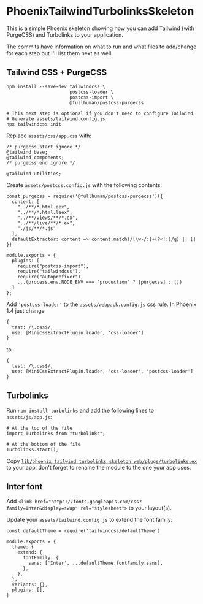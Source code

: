 # PhoenixTailwindTurbolinksSkeleton

This is a simple Phoenix skeleton showing how you can add Tailwind (with PurgeCSS) and Turbolinks to your application.

The commits have information on what to run and what files to add/change for each step but I'll list them next as well.

## Tailwind CSS + PurgeCSS

```
npm install --save-dev tailwindcss \
                       postcss-loader \
                       postcss-import \
                       @fullhuman/postcss-purgecss

# This next step is optional if you don't need to configure Tailwind
# Generate assets/tailwind.config.js
npx tailwindcss init
```

Replace `assets/css/app.css` with:
```
/* purgecss start ignore */
@tailwind base;
@tailwind components;
/* purgecss end ignore */

@tailwind utilities;
```

Create `assets/postcss.config.js` with the following contents:
```
const purgecss = require('@fullhuman/postcss-purgecss')({
  content: [
    "../**/*.html.eex",
    "../**/*.html.leex",
    "../**/views/**/*.ex",
    "../**/live/**/*.ex",
    "./js/**/*.js"
  ],
  defaultExtractor: content => content.match(/[\w-/:]+(?<!:)/g) || []
})

module.exports = {
  plugins: [
    require("postcss-import"),
    require("tailwindcss"),
    require("autoprefixer"),
    ...(process.env.NODE_ENV === "production" ? [purgecss] : [])
  ]
};
```

Add `'postcss-loader'` to the `assets/webpack.config.js` css rule. In Phoenix 1.4 just change

```
{
  test: /\.css$/,
  use: [MiniCssExtractPlugin.loader, 'css-loader']
}
```

to

```
{
  test: /\.css$/,
  use: [MiniCssExtractPlugin.loader, 'css-loader', 'postcss-loader']
}
```

## Turbolinks

Run `npm install turbolinks` and add the following lines to `assets/js/app.js`:
```
# At the top of the file
import Turbolinks from "turbolinks";

# At the bottom of the file
Turbolinks.start();
```

Copy [`lib/phoenix_tailwind_turbolinks_skeleton_web/plugs/turbolinks.ex`](lib/phoenix_tailwind_turbolinks_skeleton_web/plugs/turbolinks.ex) to your app, don't forget to rename the module to the one your app uses.

## Inter font

Add `<link href="https://fonts.googleapis.com/css?family=Inter&display=swap" rel="stylesheet">` to your layout(s).

Update your `assets/tailwind.config.js` to extend the font family:
```
const defaultTheme = require('tailwindcss/defaultTheme')

module.exports = {
  theme: {
    extend: {
      fontFamily: {
        sans: ['Inter', ...defaultTheme.fontFamily.sans],
      },
    },
  },
  variants: {},
  plugins: [],
}
```